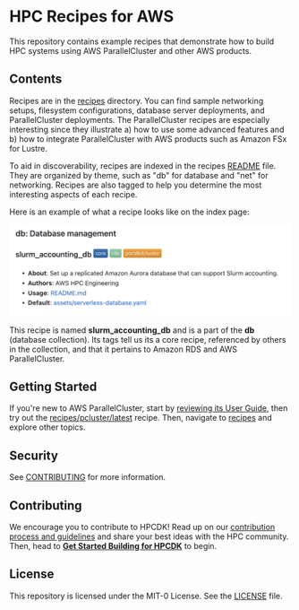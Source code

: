 # HPC Recipes for AWS

This repository contains example recipes that demonstrate how to build HPC systems using AWS ParallelCluster and other AWS products.

## Contents

Recipes are in the [recipes](./recipes/README.md) directory. You can find sample networking setups, filesystem configurations, database server deployments, and ParallelCluster deployments. The ParallelCluster recipes are especially interesting since they illustrate a) how to use some advanced features and b) how to integrate ParallelCluster with AWS products such as Amazon FSx for Lustre. 

To aid in discoverability, recipes are indexed in the recipes [README](./recipes/README.md) file. They are organized by theme, such as "db" for database and "net" for networking. Recipes are also tagged to help you determine the most interesting aspects of each recipe. 

Here is an example of what a recipe looks like on the index page:

![recipe](docs/media/recipe.png)

This recipe is named **slurm_accounting_db** and is a part of the **db** (database collection). Its tags tell us its a core recipe, referenced by others in the collection, and that it pertains to Amazon RDS and AWS ParallelCluster. 

## Getting Started

If you're new to AWS ParallelCluster, start by [reviewing its User Guide](https://docs.aws.amazon.com/parallelcluster/latest/ug/what-is-aws-parallelcluster.html), then try out the [recipes/pcluster/latest](./recipes/pcluster/latest/README.md) recipe. Then, navigate to [recipes](./recipes/README.md) and explore other topics. 

## Security

See [CONTRIBUTING](CONTRIBUTING.md#security-issue-notifications) for more information.

## Contributing

We encourage you to contribute to HPCDK! Read up on our [contribution process and guidelines](CONTRIBUTING.md) and share your best ideas with the HPC community. Then, head to **[Get Started Building for HPCDK](docs/start.md)** to begin. 

## License

This repository is licensed under the MIT-0 License. See the [LICENSE](LICENSE) file.

